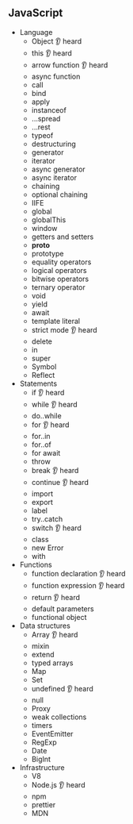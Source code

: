 ## JavaScript

- Language
  - Object 👂 heard
  - this 👂 heard
  - arrow function 👂 heard
  - async function
  - call
  - bind
  - apply
  - instanceof
  - ...spread
  - ...rest
  - typeof
  - destructuring
  - generator
  - iterator
  - async generator
  - async iterator
  - chaining
  - optional chaining
  - IIFE
  - global
  - globalThis
  - window
  - getters and setters
  - __proto__
  - prototype
  - equality operators
  - logical operators
  - bitwise operators
  - ternary operator
  - void
  - yield
  - await
  - template literal
  - strict mode 👂 heard
  - delete
  - in
  - super
  - Symbol
  - Reflect
- Statements
  - if 👂 heard
  - while 👂 heard
  - do..while
  - for 👂 heard
  - for..in
  - for..of
  - for await
  - throw
  - break 👂 heard
  - continue 👂 heard
  - import
  - export
  - label
  - try..catch
  - switch 👂 heard
  - class
  - new Error
  - with
- Functions
  - function declaration 👂 heard
  - function expression 👂 heard
  - return 👂 heard
  - default parameters
  - functional object
- Data structures
  - Array 👂 heard
  - mixin
  - extend 
  - typed arrays
  - Map
  - Set
  - undefined 👂 heard
  - null
  - Proxy
  - weak collections
  - timers
  - EventEmitter
  - RegExp
  - Date
  - BigInt
- Infrastructure
  - V8
  - Node.js 👂 heard
  - npm
  - prettier
  - MDN

